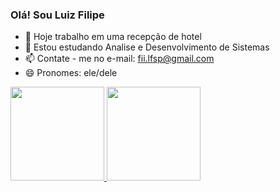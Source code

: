 ### Olá! Sou Luiz Filipe

- 🔭 Hoje trabalho em uma recepção de hotel
- 🌱 Estou estudando Analise e Desenvolvimento de Sistemas
- 📫 Contate - me no e-mail: fii.lfsp@gmail.com
- 😄 Pronomes: ele/dele

<div>
  <a href="https://github.com/luizfii">
  <img height="150em" src="https://github-readme-stats.vercel.app/api?username=luizfii&show_icons=true&theme=light&include_all_commits=true&count_private=true"/>
  <img height="150em" src="https://github-readme-stats.vercel.app/api/top-langs/?username=luizfii&layout=compact&langs_count=7&theme=light"/>
    </div>
